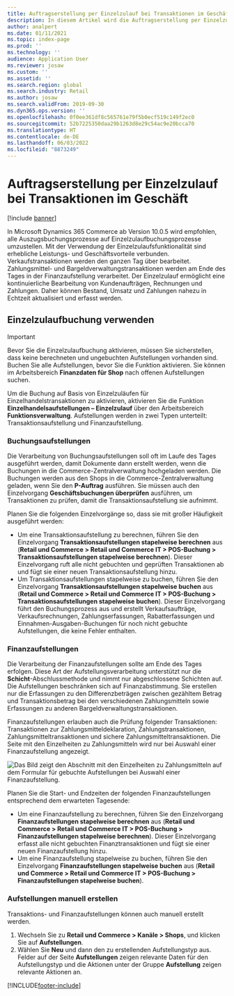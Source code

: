 ```yaml
---
title: Auftragserstellung per Einzelzulauf bei Transaktionen im Geschäft
description: In diesem Artikel wird die Auftragserstellung per Einzelzulauf für Geschäftstransaktionen in Microsoft Dynamics 365 Commerce beschrieben.
author: analpert
ms.date: 01/11/2021
ms.topic: index-page
ms.prod: ''
ms.technology: ''
audience: Application User
ms.reviewer: josaw
ms.custom: ''
ms.assetid: ''
ms.search.region: global
ms.search.industry: Retail
ms.author: josaw
ms.search.validFrom: 2019-09-30
ms.dyn365.ops.version: ''
ms.openlocfilehash: 0f0ee361df8c565761e79f5b0ecf519c149f2ec0
ms.sourcegitcommit: 52b7225350daa29b1263d8e29c54ac9e20bcca70
ms.translationtype: HT
ms.contentlocale: de-DE
ms.lasthandoff: 06/03/2022
ms.locfileid: "8873249"
---
```

# <a name="trickle-feed-based-order-creation-for-retail-store-transactions"></a>Auftragserstellung per Einzelzulauf bei Transaktionen im Geschäft

[!include [banner](includes/banner.md)]

In Microsoft Dynamics 365 Commerce ab Version 10.0.5 wird empfohlen, alle Auszugsbuchungsprozesse auf Einzelzulaufbuchungsprozesse umzustellen. Mit der Verwendung der Einzelzulaufsfunktionalität sind erhebliche Leistungs- und Geschäftsvorteile verbunden. Verkaufstransaktionen werden den ganzen Tag über bearbeitet. Zahlungsmittel- und Bargeldverwaltungstransaktionen werden am Ende des Tages in der Finanzaufstellung verarbeitet. Der Einzelzulauf ermöglicht eine kontinuierliche Bearbeitung von Kundenaufträgen, Rechnungen und Zahlungen. Daher können Bestand, Umsatz und Zahlungen nahezu in Echtzeit aktualisiert und erfasst werden.

## <a name="use-trickle-feed-based-posting"></a>Einzelzulaufbuchung verwenden

> [!IMPORTANT]
> Bevor Sie die Einzelzulaufbuchung aktivieren, müssen Sie sicherstellen, dass keine berechneten und ungebuchten Aufstellungen vorhanden sind. Buchen Sie alle Aufstellungen, bevor Sie die Funktion aktivieren. Sie können im Arbeitsbereich **Finanzdaten für Shop** nach offenen Aufstellungen suchen.

Um die Buchung auf Basis von Einzelzuläufen für Einzelhandelstransaktionen zu aktivieren, aktivieren Sie die Funktion **Einzelhandelsaufstellungen – Einzelzulauf** über den Arbeitsbereich **Funktionsverwaltung**. Aufstellungen werden in zwei Typen unterteilt: Transaktionsaufstellung und Finanzaufstellung.

### <a name="transactional-statements"></a>Buchungsaufstellungen

Die Verarbeitung von Buchungsaufstellungen soll oft im Laufe des Tages ausgeführt werden, damit Dokumente dann erstellt werden, wenn die Buchungen in die Commerce-Zentralverwaltung hochgeladen werden. Die Buchungen werden aus den Shops in die Commerce-Zentralverwaltung geladen, wenn Sie den **P-Auftrag** ausführen. Sie müssen auch den Einzelvorgang **Geschäftsbuchungen überprüfen** ausführen, um Transaktionen zu prüfen, damit die Transaktionsaufstellung sie aufnimmt.

Planen Sie die folgenden Einzelvorgänge so, dass sie mit großer Häufigkeit ausgeführt werden:

- Um eine Transaktionsaufstellung zu berechnen, führen Sie den Einzelvorgang **Transaktionsaufstellungen stapelweise berechnen** aus (**Retail und Commerce \> Retail und Commerce IT \> POS-Buchung \> Transaktionsaufstellungen stapelweise berechnen**). Dieser Einzelvorgang ruft alle nicht gebuchten und geprüften Transaktionen ab und fügt sie einer neuen Transaktionsaufstellung hinzu.
- Um Transaktionsaufstellungen stapelweise zu buchen, führen Sie den Einzelvorgang **Transaktionsaufstellungen stapelweise buchen** aus (**Retail und Commerce \> Retail und Commerce IT \> POS-Buchung \> Transaktionsaufstellungen stapelweise buchen**). Dieser Einzelvorgang führt den Buchungsprozess aus und erstellt Verkaufsaufträge, Verkaufsrechnungen, Zahlungserfassungen, Rabatterfassungen und Einnahmen-Ausgaben-Buchungen für noch nicht gebuchte Aufstellungen, die keine Fehler enthalten. 

### <a name="financial-statements"></a>Finanzaufstellungen

Die Verarbeitung der Finanzaufstellungen sollte am Ende des Tages erfolgen. Diese Art der Aufstellungsverarbeitung unterstützt nur die **Schicht**-Abschlussmethode und nimmt nur abgeschlossene Schichten auf. Die Aufstellungen beschränken sich auf Finanzabstimmung. Sie erstellen nur die Erfassungen zu den Differenzbeträgen zwischen gezähltem Betrag und Transaktionsbetrag bei den verschiedenen Zahlungsmitteln sowie Erfassungen zu anderen Bargeldverwaltungstransaktionen.

Finanzaufstellungen erlauben auch die Prüfung folgender Transaktionen: Transaktionen zur Zahlungsmitteldeklaration, Zahlungstransaktionen, Zahlungsmitteltransaktionen und sichere Zahlungsmitteltransaktionen. Die Seite mit den Einzelheiten zu Zahlungsmitteln wird nur bei Auswahl einer Finanzaufstellung angezeigt.

![Das Bild zeigt den Abschnitt mit den Einzelheiten zu Zahlungsmitteln auf dem Formular für gebuchte Aufstellungen bei Auswahl einer Finanzaufstellung.](./media/Trickle-feed-posted-statements-transaction-view.png)

Planen Sie die Start- und Endzeiten der folgenden Finanzaufstellungen entsprechend dem erwarteten Tagesende:

- Um eine Finanzaufstellung zu berechnen, führen Sie den Einzelvorgang **Finanzaufstellungen stapelweise berechnen** aus (**Retail und Commerce \> Retail und Commerce IT \> POS-Buchung \> Finanzaufstellungen stapelweise berechnen**). Dieser Einzelvorgang erfasst alle nicht gebuchten Finanztransaktionen und fügt sie einer neuen Finanzaufstellung hinzu.
- Um eine Finanzaufstellung stapelweise zu buchen, führen Sie den Einzelvorgang **Finanzaufstellungen stapelweise buchen** aus (**Retail und Commerce \> Retail und Commerce IT \> POS-Buchung \> Finanzaufstellungen stapelweise buchen**).

### <a name="manually-create-statements"></a>Aufstellungen manuell erstellen

Transaktions- und Finanzaufstellungen können auch manuell erstellt werden. 

1. Wechseln Sie zu **Retail und Commerce \> Kanäle \> Shops**, und klicken Sie auf **Aufstellungen**. 
2. Wählen Sie **Neu** und dann den zu erstellenden Aufstellungstyp aus. Felder auf der Seite **Aufstellungen** zeigen relevante Daten für den Aufstellungstyp und die Aktionen unter der Gruppe **Aufstellung** zeigen relevante Aktionen an.

[!INCLUDE[footer-include](../includes/footer-banner.md)]
